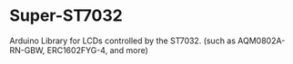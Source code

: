 # Super-ST7032
Arduino Library for LCDs controlled by the ST7032. (such as AQM0802A-RN-GBW, ERC1602FYG-4, and more)
